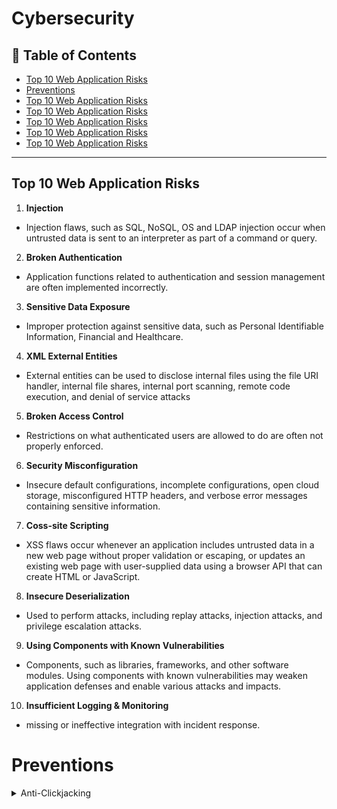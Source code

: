 # Cybersecurity

## 📜 Table of Contents
- [ Top 10 Web Application Risks ]( #top-10-web-application-risks)
- [ Preventions ]( #preventions)
- [ Top 10 Web Application Risks ]( #top-10-web-application-risks)
- [ Top 10 Web Application Risks ]( #top-10-web-application-risks)
- [ Top 10 Web Application Risks ]( #top-10-web-application-risks)
- [ Top 10 Web Application Risks ]( #top-10-web-application-risks)
- [ Top 10 Web Application Risks ]( #top-10-web-application-risks)

<hr>

## Top 10 Web Application Risks
1. **Injection**
  - Injection flaws, such as SQL, NoSQL, OS and LDAP injection occur when untrusted data is sent to an interpreter as part of a command or query.
2. **Broken Authentication**
  - Application functions related to authentication and session management are often implemented incorrectly.
3. **Sensitive Data Exposure**
  - Improper protection against sensitive data, such as Personal Identifiable Information, Financial and Healthcare.
4. **XML External Entities**
  - External entities can be used to disclose internal files using the file URI handler, internal file shares, internal port scanning, remote code execution, and denial of service attacks
5. **Broken Access Control**
  - Restrictions on what authenticated users are allowed to do are often not properly enforced.
6. **Security Misconfiguration**
  - Insecure default configurations, incomplete configurations, open cloud storage, misconfigured HTTP headers, and verbose error messages containing sensitive information.
7. **Coss-site Scripting**
  - XSS flaws occur whenever an application includes untrusted data in a new web page without proper validation or escaping, or updates an existing web page with user-supplied data using a browser API that can create HTML or JavaScript.
8. **Insecure Deserialization**
  - Used to perform attacks, including replay attacks, injection attacks, and privilege escalation attacks.
9. **Using Components with Known Vulnerabilities**
  - Components, such as libraries, frameworks, and other software modules. Using components with known vulnerabilities may weaken application defenses and enable various attacks and impacts.
10. **Insufficient Logging & Monitoring**
  - missing or ineffective integration with incident response.

# Preventions

<details>
<summary>Anti-Clickjacking</summary>

**PHP**
```php
header("X-Frame-Options: DENY");
header("Content-Security-Policy: frame-ancestors 'none'", false);
```

**JS**
```html
<style>
  /* Hide page by default */
  html { display : none; }
</style>

<script>
  if (self == top) {
    document.documentElement.style.display = 'block';
  } else {
    // Break out of the frame.
    top.location = self.location;
  }
</script>
```
</details>
<!-- <details>
<summary>Attacks / Vulnerabilities</summary>

```cs
[ SQL injection ]
[ OBJECT injection/DESERIALIZATION ]
[ LDAP injection ]
[ XSS ] - cross site scripting
[ CSRF ] - Cross Site Request Forgery
[ Broken Authentication and Session Management ]
[ Insecure Direct Object References ]
[ Security misconfiguration ]
[ Missing function level access control ]
[ Unvalidated redirects and forwards ]
[ Insecure Cryptographic Storage ]
[ Failure to restrict URL Access ]
[ Insufficient Transport Layer Protection ]
```
</details>

<details>
<summary>Cryptography</summary>

</details>
<details>
<summary>Tools</summary>

</details>

<details>
<summary>Web security</summary>

**PHP**
```php
header("X-Frame-Options: DENY");
header("Content-Security-Policy: frame-ancestors 'none'", false);
```
**JS**
```html
<style>
  /* Hide page by default */
  html { display : none; }
</style>

<script>
  if (self == top) {
    // Everything checks out, show the page.
    document.documentElement.style.display = 'block';
  } else {
    // Break out of the frame.
    top.location = self.location;
  }
</script>
```
**Preventions of OWASP Top 10**
1. injection
    - use prepared statement
    - sanitize inputs
    - use tokens
2. broken authentication
    - conduct testing
3. sensitive data exposure
    - hash/encrypt critical datas
4. xml external entities - XXE
    - disable inline parsing of DTDs
    - limit web service privileges 
5. broken access control
    - limit user previlages
6. security misconfiguration
    - remove comments
    - remove debugging
    - setup code for production
    - setup cpanel for security
7. cross-site scripting - XXS
    - sanitize inputs
8. insecure de-serialization
9. using components with known vulnerabilities
    - use updated components
    - remove known vulnerabilities
10. insufficient logging & monitoring
    - monitor website
</details> -->
